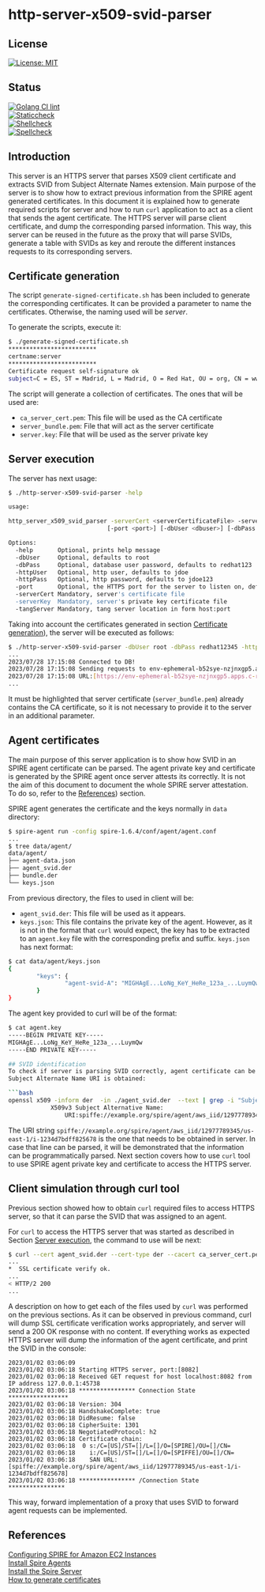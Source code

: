 # http-server-x509-svid-parser

## License

[![License: MIT](https://img.shields.io/badge/License-MIT-yellow.svg)](https://opensource.org/licenses/MIT)

## Status

[![Golang CI lint](https://github.com/dee-hms/http-server-x509-svid-parser/actions/workflows/golangci-lint.yaml/badge.svg)](https://github.com/dee-hms/http-server-x509-svid-parser/actions/workflows/golangci-lint.yaml)\
[![Staticcheck](https://github.com/dee-hms/http-server-x509-svid-parser/actions/workflows/staticcheck.yaml/badge.svg)](https://github.com/dee-hms/http-server-x509-svid-parser/actions/workflows/staticcheck.yaml)\
[![Shellcheck](https://github.com/dee-hms/http-server-x509-svid-parser/actions/workflows/shellcheck.yaml/badge.svg)](https://github.com/dee-hms/http-server-x509-svid-parser/actions/workflows/shellcheck.yaml)\
[![Spellcheck](https://github.com/dee-hms/http-server-x509-svid-parser/actions/workflows/spellcheck.yaml/badge.svg)](https://github.com/dee-hms/http-server-x509-svid-parser/actions/workflows/spellcheck.yaml)

## Introduction
This server is an HTTPS server that parses X509 client certificate and extracts SVID from Subject Alternate Names extension.
Main purpose of the server is to show how to extract previous information from the SPIRE agent generated certificates.
In this document it is explained how to generate required scripts for server and how to run `curl` application to act
as a client that sends the agent certificate.
The HTTPS server will parse client certificate, and dump the corresponding parsed information. This way, this server
can be reused in the future as the proxy that will parse SVIDs, generate a table with SVIDs as key and reroute the
different instances requests to its corresponding servers.


## Certificate generation
The script `generate-signed-certificate.sh` has been included to generate the corresponding certificates.
It can be provided a parameter to name the certificates. Otherwise, the naming used will be *server*.

To generate the scripts, execute it:

```bash
$ ./generate-signed-certificate.sh
*************************
certname:server
*************************
Certificate request self-signature ok
subject=C = ES, ST = Madrid, L = Madrid, O = Red Hat, OU = org, CN = www.redhat.com
```

The script will generate a collection of certificates. The ones that will be used are:

* `ca_server_cert.pem`: This file will be used as the CA certificate
* `server_bundle.pem`: File that will act as the server certificate
* `server.key`: File that will be used as the server private key


## Server execution
The server has next usage:

```bash
$ ./http-server-x509-svid-parser -help

usage:

http_server_x509_svid_parser -serverCert <serverCertificateFile> -serverKey <serverPrivateKeyFile> -tangServer <tangServer>
                            [-port <port>] [-dbUser <dbuser>] [-dbPass <dbpass>] [-httpUser <httpuser>] [-httpPass <httppass>] [-help] [-verbose]

Options:
  -help       Optional, prints help message
  -dbUser     Optional, defaults to root
  -dbPass     Optional, database user password, defaults to redhat123
  -httpUser   Optional, http user, defaults to jdoe
  -httpPass   Optional, http password, defaults to jdoe123
  -port       Optional, the HTTPS port for the server to listen on, defaults to 443
  -serverCert Mandatory, server's certificate file
  -serverKey  Mandatory, server's private key certificate file
  -tangServer Mandatory, tang server location in form host:port
```

Taking into account the certificates generated in section [Certificate generation](#certificate-generation)), the
server will be executed as follows:

```bash
$ ./http-server-x509-svid-parser -dbUser root -dbPass redhat12345 -httpUser jdoe -httpPass jdoe12345 -port 8887 -serverCert server_bundle.pem --serverKey server.key -tangServer env-ephemeral-b52sye-nzjnxgp5.apps.c-rh-c-eph.8p0c.p1.openshiftapps.com
...
2023/07/28 17:15:08 Connected to DB!
2023/07/28 17:15:08 Sending requests to env-ephemeral-b52sye-nzjnxgp5.apps.c-rh-c-eph.8p0c.p1.openshiftapps.com
2023/07/28 17:15:08 URL:[https://env-ephemeral-b52sye-nzjnxgp5.apps.c-rh-c-eph.8p0c.p1.openshiftapps.com]
...
```

It must be highlighted that server certificate (`server_bundle.pem`) already contains the CA certificate, so it is not necessary
to provide it to the server in an additional parameter.


## Agent certificates
The main purpose of this server application is to show how SVID in an SPIRE agent certificate can be parsed.
The agent private key and certificate is generated by the SPIRE agent once server attests its correctly.
It is not the aim of this document to document the whole SPIRE server attestation. To do so, refer to the
[References](#references)) section.

SPIRE agent generates the certificate and the keys normally in `data` directory:
```bash
$ spire-agent run -config spire-1.6.4/conf/agent/agent.conf
...
$ tree data/agent/
data/agent/
├── agent-data.json
├── agent_svid.der
├── bundle.der
└── keys.json
```

From previous directory, the files to used in client will be:
* `agent_svid.der`: This file will be used as it appears.
* `keys.json`: This file contains the private key of the agent. However, as it is not in the format that `curl` would expect,
the key has to be extracted to an `agent.key` file with the corresponding prefix and suffix. `keys.json` has next format:

```bash
$ cat data/agent/keys.json
{
        "keys": {
                "agent-svid-A": "MIGHAgE...LoNg_KeY_HeRe_123a_...LuymQw"
        }
}
```

The agent key provided to curl will be of the format:

```bash
$ cat agent.key
-----BEGIN PRIVATE KEY-----
MIGHAgE...LoNg_KeY_HeRe_123a_...LuymQw
-----END PRIVATE KEY-----

## SVID identification
To check if server is parsing SVID correctly, agent certificate can be read with `openssl` tool, so that 
Subject Alternate Name URI is obtained:

```bash
openssl x509 -inform der  -in ./agent_svid.der  --text | grep -i "Subject Alternative Name:" -A1
            X509v3 Subject Alternative Name: 
                URI:spiffe://example.org/spire/agent/aws_iid/12977789345/us-east-1/i-1234d7bdff825678
```
The URI string `spiffe://example.org/spire/agent/aws_iid/12977789345/us-east-1/i-1234d7bdff825678` is the
one that needs to be obtained in server. In case that line can be parsed, it will be demonstrated that the
information can be programmatically parsed. Next section covers how to use `curl` tool to use SPIRE agent
private key and certificate to access the HTTPS server.

## Client simulation through curl tool
Previous section showed how to obtain `curl` required files to access HTTPS server, so that it can parse
the SVID that was assigned to an agent.

For `curl` to access the HTTPS server that was started as described in Section [Server execution](#server-execution),
the command to use will be next:

```bash
$ curl --cert agent_svid.der --cert-type der --cacert ca_server_cert.pem --key ./agent.key --verbose https://localhost:8082
...
*  SSL certificate verify ok.
...
< HTTP/2 200
...
```
A description on how to get each of the files used by `curl` was performed on the previous sections.
As it can be observed in previous command, curl will dump SSL certificate verification works appropriately, and server will send
a 200 OK response with no content.
If everything works as expected HTTPS server will dump the information of the agent certificate, and print the SVID in the console:
```
2023/01/02 03:06:09
2023/01/02 03:06:18 Starting HTTPS server, port:[8082]
2023/01/02 03:06:18 Received GET request for host localhost:8082 from IP address 127.0.0.1:45738
2023/01/02 03:06:18 **************** Connection State *****************
2023/01/02 03:06:18 Version: 304
2023/01/02 03:06:18 HandshakeComplete: true
2023/01/02 03:06:18 DidResume: false
2023/01/02 03:06:18 CipherSuite: 1301
2023/01/02 03:06:18 NegotiatedProtocol: h2
2023/01/02 03:06:18 Certificate chain:
2023/01/02 03:06:18  0 s:/C=[US]/ST=[]/L=[]/O=[SPIRE]/OU=[]/CN=
2023/01/02 03:06:18    i:/C=[US]/ST=[]/L=[]/O=[SPIFFE]/OU=[]/CN=
2023/01/02 03:06:18    SAN URL:[spiffe://example.org/spire/agent/aws_iid/12977789345/us-east-1/i-1234d7bdff825678]
2023/01/02 03:06:18 **************** /Connection State ****************
```

This way, forward implementation of a proxy that uses SVID to forward agent requests can be implemented.

## References
[Configuring SPIRE for Amazon EC2 Instances](https://spiffe.io/docs/latest/deploying/configuring/#amazon-ec2-instances)\
[Install Spire Agents](https://spiffe.io/docs/latest/deploying/install-agents/)\
[Install the Spire Server](https://spiffe.io/docs/latest/deploying/install-server/)\
[How to generate certificates](https://www.golinuxcloud.com/golang-http/#Secure_Communication_over_HTTP_with_TLS_and_MTLS)


